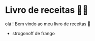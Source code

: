 # Livro de receitas :man_cook:

olá ! Bem vindo ao meu livro de receitas :wave:

- strogonoff de frango